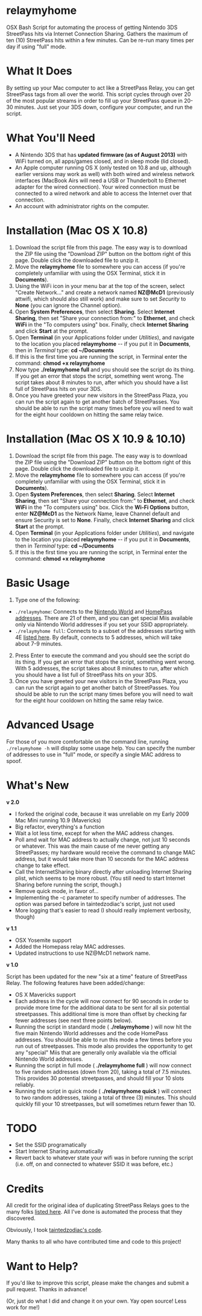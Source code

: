 relaymyhome
===========
OSX Bash Script for automating the process of getting Nintendo 3DS StreetPass hits via Internet Connection Sharing. Gathers the maximum of ten (10) StreetPass hits within a few minutes. Can be re-run many times per day if using "full" mode.

What It Does
============
By setting up your Mac computer to act like a StreetPass Relay, you can get StreetPass tags from all over the world. This script cycles through over 20 of the most popular streams in order to fill up your StreetPass queue in 20-30 minutes. Just set your 3DS down, configure your computer, and run the script.

What You'll Need
================
* A Nintendo 3DS that has **updated firmware (as of August 2013)** with WiFi turned on, all apps/games closed, and in sleep mode (lid closed).
* An Apple computer running OS X (only tested on 10.8 and up, although earlier versions may work as well) with both wired and wireless network interfaces (MacBook Airs will need a USB or Thunderbolt to Ethernet adapter for the wired connection). Your wired connection must be connected to a wired network and able to access the Internet over that connection.
* An account with administrator rights on the computer.

Installation (Mac OS X 10.8)
====================================
1. Download the script file from this page. The easy way is to download the ZIP file using the "Download ZIP" button on the bottom right of this page. Double click the downloaded file to unzip it.
2. Move the **relaymyhome** file to somewhere you can access (if you're completely unfamiliar with using the OSX Terminal, stick it in **Documents**).
3. Using the WiFi icon in your menu bar at the top of the screen, select "Create Network..." and create a network named **NZ@McD1** (previously attwifi, which should also still work) and make sure to set *Security* to **None** (you can ignore the Channel option).
4. Open **System Preferences**, then select **Sharing**. Select **Internet Sharing**, then set "Share your connection from:" to **Ethernet**, and check **WiFi** in the "To computers using" box. Finally, check **Internet Sharing** and click **Start** at the prompt.
5. Open **Terminal** (in your Applications folder under *Utilities*), and navigate to the location you placed **relaymyhome** -- if you put it in **Documents**, then in *Terminal* type: **cd ~/Documents**
7. If this is the first time you are running the script, in Terminal enter the command: **chmod +x relaymyhome**
8. Now type **./relaymyhome full** and you should see the script do its thing. If you get an error that stops the script, something went wrong. The script takes about 8 minutes to run, after which you should have a list full of StreetPass hits on your 3DS.
9. Once you have greeted your new visitors in the StreetPass Plaza, you can run the script again to get another batch of StreetPasses. You should be able to run the script many times before you will need to wait for the eight hour cooldown on hitting the same relay twice.

Installation (Mac OS X 10.9 & 10.10)
====================================
1. Download the script file from this page. The easy way is to download the ZIP file using the "Download ZIP" button on the bottom right of this page. Double click the downloaded file to unzip it.
2. Move the **relaymyhome** file to somewhere you can access (if you're completely unfamiliar with using the OSX Terminal, stick it in **Documents**).
3. Open **System Preferences**, then select **Sharing**. Select **Internet Sharing**, then set "Share your connection from:" to **Ethernet**, and check **WiFi** in the "To computers using" box. Click the **Wi-Fi Options** button, enter **NZ@McD1** as the Network Name, leave Channel default and ensure Security is set to **None**. Finally, check **Internet Sharing** and click **Start** at the prompt.
4. Open **Terminal** (in your Applications folder under *Utilities*), and navigate to the location you placed **relaymyhome** -- if you put it in **Documents**, then in *Terminal* type: **cd ~/Documents**
5. If this is the first time you are running the script, in Terminal enter the command: **chmod +x relaymyhome**

Basic Usage
===========
1. Type one of the following:
  * `./relaymyhome`: Connects to the [Nintendo World](https://docs.google.com/spreadsheet/lv?key=0AvvH5W4E2lIwdEFCUkxrM085ZGp0UkZlenp6SkJablE&f=true&noheader=true&gid=3) and [HomePass addresses](https://docs.google.com/spreadsheet/lv?key=0AvvH5W4E2lIwdEFCUkxrM085ZGp0UkZlenp6SkJablE&f=true&noheader=true&gid=0). There are 21 of them, and you can get special Miis available only via Nintendo World addresses if you set your SSID appropriately.
  * `./relaymyhome full`: Connects to a subset of the addresses starting with 4E [listed here](https://docs.google.com/spreadsheet/lv?key=0AvvH5W4E2lIwdEFCUkxrM085ZGp0UkZlenp6SkJablE&f=true&noheader=true&gid=5). By default, connects to 5 addresses, which will take about 7-9 minutes.
2. Press Enter to execute the command and you should see the script do its thing. If you get an error that stops the script, something went wrong. With 5 addresses, the script takes about 8 minutes to run, after which you should have a list full of StreetPass hits on your 3DS.
3. Once you have greeted your new visitors in the StreetPass Plaza, you can run the script again to get another batch of StreetPasses. You should be able to run the script many times before you will need to wait for the eight hour cooldown on hitting the same relay twice.

Advanced Usage
==============

For those of you more comfortable on the command line, running `./relaymyhome -h` will display some usage help. You can specify the number of addresses to use in "full" mode, or specify a single MAC address to spoof.

What's New
==========
**v 2.0**

* I forked the original code, because it was unreliable on my Early 2009 Mac Mini running 10.9 (Mavericks)
* Big refactor, everything's a function
* Wait a lot less time, except for when the MAC address changes.
* Poll amd wait for MAC address to actually change, not just 10 seconds or whatever. This was the main cause of me never getting any StreetPasses; my hardware would receive the command to change MAC address, but it would take more than 10 seconds for the MAC address change to take effect.
* Call the InternetSharing binary directly after unloading Internet Sharing plist, which seems to be more robust. (You still need to start Internet Sharing before running the script, though.)
* Remove quick mode, in favor of...
* Implementing the -c parameter to specify number of addresses. The option was parsed before in taintedzodiac's script, just not used
* More logging that's easier to read (I should really implement verbosity, though)

**v 1.1**

* OSX Yosemite support
* Added the Homepass relay MAC addresses.
* Updated instructions to use NZ@McD1 network name.

**v 1.0**

Script has been updated for the new "six at a time" feature of StreetPass Relay. The following features have been added/change:

* OS X Mavericks support
* Each address in the cycle will now connect for 90 seconds in order to provide more time for the additional data to be sent for all six potential streetpasses. This additional time is more than offset by checking far fewer addresses (see next three points below).
* Running the script in standard mode ( **./relaymyhome** ) will now hit the five main Nintendo World addresses and the code HomePass addresses. You should be able to run this mode a few times before you run out of streetpasses. This mode also provides the opportunity to get any "special" Miis that are generally only available via the official Nintendo World addresses.
* Running the script in full mode ( **./relaymyhome full** ) will now connect to five random addresses (down from 20), taking a total of 7.5 minutes. This provides 30 potential streetpasses, and should fill your 10 slots reliably.
* Running the script in quick mode ( **./relaymyhome quick** ) will connect to two random addresses, taking a total of three (3) minutes. This should quickly fill your 10 streetpasses, but will sometimes return fewer than 10.

TODO
====
* Set the SSID programatically
* Start Internet Sharing automatically
* Revert back to whatever state your wifi was in before running the script (i.e. off, on and connected to whatever SSID it was before, etc.)

Credits
=======
All credit for the original idea of duplicating StreetPass Relays goes to the many folks [listed here](https://docs.google.com/spreadsheet/lv?key=0AvvH5W4E2lIwdEFCUkxrM085ZGp0UkZlenp6SkJablE&f=true&noheader=true&gid=0). All I've done is automated the process that they discovered.

Obviously, I took [taintedzodiac's code](https://github.com/taintedzodiac/relaymyhome).

Many thanks to all who have contributed time and code to this project!

Want to Help?
=============
If you'd like to improve this script, please make the changes and submit a pull request. Thanks in advance!

(Or, just do what I did and change it on your own. Yay open source! Less work for me!)
